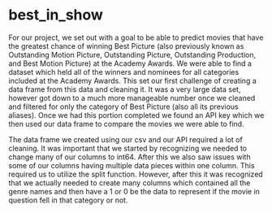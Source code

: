 # best_in_show

For our project, we set out with a goal to be able to predict movies that have the greatest chance of winning Best Picture (also previously known as Outstanding Motion Picture, Outstanding Picture, Outstanding Production, and Best Motion Picture) at the Academy Awards.  We were able to find a dataset which held all of the winners and nominees for all categories included at the Academy Awards.  This set our first challenge of creating a data frame from this data and cleaning it.  It was a very large data set, however got down to a much more manageable number once we cleaned and filtered for only the category of Best Picture (also all its previous aliases).  Once we had this portion completed we found an API key which we then used our data frame to compare the movies we were able to find.

The data frame we created using our csv and our API required a lot of cleaning.  It was important that we started by recognizing we needed to change many of our columns to int64.  After this we also saw issues with some of our columns having multiple data pieces within one column.  This required us to utilize the split function.  However, after this it was recognized that we actually needed to create many columns which contained all the genre names and then have a 1 or 0 be the data to represent if the movie in question fell in that category or not.  
